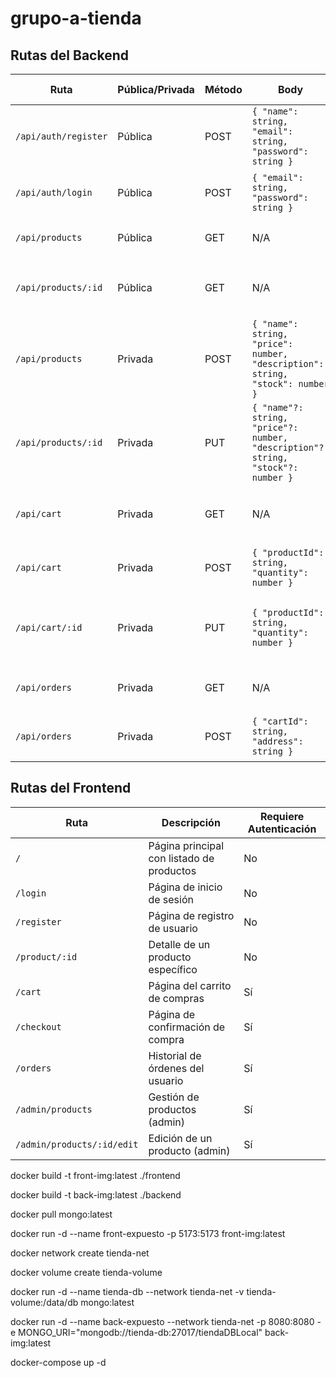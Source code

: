 # grupo-a-tienda

## Rutas del Backend

| Ruta                 | Pública/Privada | Método | Body                                                                              | Posibles Respuestas                                              |
| -------------------- | --------------- | ------ | --------------------------------------------------------------------------------- | ---------------------------------------------------------------- |
| `/api/auth/register` | Pública         | POST   | `{ "name": string, "email": string, "password": string }`                         | `201 Created`, `400 Bad Request`                                 |
| `/api/auth/login`    | Pública         | POST   | `{ "email": string, "password": string }`                                         | `200 OK` (token de acceso), `401 Unauthorized`                   |
| `/api/products`      | Pública         | GET    | N/A                                                                               | `200 OK` (lista de productos)                                    |
| `/api/products/:id`  | Pública         | GET    | N/A                                                                               | `200 OK` (detalle del producto), `404 Not Found`                 |
| `/api/products`      | Privada         | POST   | `{ "name": string, "price": number, "description": string, "stock": number }`     | `201 Created`, `400 Bad Request`, `401 Unauthorized`             |
| `/api/products/:id`  | Privada         | PUT    | `{ "name"?: string, "price"?: number, "description"?: string, "stock"?: number }` | `200 OK`, `400 Bad Request`, `401 Unauthorized`, `404 Not Found` |
| `/api/cart`          | Privada         | GET    | N/A                                                                               | `200 OK` (contenido del carrito), `401 Unauthorized`             |
| `/api/cart`          | Privada         | POST   | `{ "productId": string, "quantity": number }`                                     | `201 Created`, `400 Bad Request`, `401 Unauthorized`             |
| `/api/cart/:id`      | Privada         | PUT    | `{ "productId": string, "quantity": number }`                                     | `200 OK`, `400 Bad Request`, `401 Unauthorized`, `404 Not Found` |
| `/api/orders`        | Privada         | GET    | N/A                                                                               | `200 OK` (lista de órdenes), `401 Unauthorized`                  |
| `/api/orders`        | Privada         | POST   | `{ "cartId": string, "address": string }`                                         | `201 Created`, `400 Bad Request`, `401 Unauthorized`             |

## Rutas del Frontend

| Ruta                       | Descripción                               | Requiere Autenticación |
| -------------------------- | ----------------------------------------- | ---------------------- |
| `/`                        | Página principal con listado de productos | No                     |
| `/login`                   | Página de inicio de sesión                | No                     |
| `/register`                | Página de registro de usuario             | No                     |
| `/product/:id`             | Detalle de un producto específico         | No                     |
| `/cart`                    | Página del carrito de compras             | Sí                     |
| `/checkout`                | Página de confirmación de compra          | Sí                     |
| `/orders`                  | Historial de órdenes del usuario          | Sí                     |
| `/admin/products`          | Gestión de productos (admin)              | Sí                     |
| `/admin/products/:id/edit` | Edición de un producto (admin)            | Sí                     |

<!-- Crear Image de frontend -->

docker build -t front-img:latest ./frontend

<!-- Crear Image de backend -->

docker build -t back-img:latest ./backend

<!-- Descargar Image de mongo -->

docker pull mongo:latest

<!-- Crear contenedor de frontend -->

docker run -d --name front-expuesto -p 5173:5173 front-img:latest

<!-- Crear network tienda-net -->

docker network create tienda-net

<!-- Crear volume tienda-volume -->

docker volume create tienda-volume

<!-- Crear contenedor de base de datos -->

docker run -d --name tienda-db --network tienda-net -v tienda-volume:/data/db mongo:latest

<!-- Crear contenedor de backend-->

docker run -d --name back-expuesto --network tienda-net -p 8080:8080 -e MONGO_URI="mongodb://tienda-db:27017/tiendaDBLocal" back-img:latest

<!-- Si ya tienes docker-compose -->

docker-compose up -d
